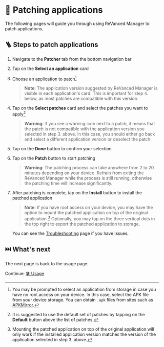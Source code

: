 # 🧩 Patching applications

The following pages will guide you through using ReVanced Manager to patch applications.

## 🪜 Steps to patch applications

1. Navigate to the **Patcher** tab from the bottom navigation bar
2. Tap on the **Select an application** card
3. Choose an application to patch[^1]
   > **Note**: The application version suggested by ReVanced Manager is visible in each application's card. This is important for step 4. below, as most patches are compatible with this version.
4. Tap on the **Select patches** card and select the patches you want to apply[^2]
   > **Warning**: If you see a warning icon next to a patch, it means that the patch is not compatible with the application version you selected in step 3. above. In this case, you should either go back and select a different application version or deselect the patch.
5. Tap on the **Done** button to confirm your selection
6. Tap on the **Patch** button to start patching
   > **Warning**: The patching process can take anywhere from 2 to 20 minutes depending on your device. Refrain from exiting the ReVanced Manager while the process is still running, otherwise the patching time will increase significantly.
7. After patching is complete, tap on the **Install** button to install the patched application
   > **Note**: If you have root access on your device, you may have the option to mount the patched application on top of the original application.[^3]
   > Optionally, you may tap on the three vertical dots in the top right to export the patched application to storage.

   You can see the [Troubleshooting](3_troubleshooting.md) page if you have issues.

[^1]: You may be prompted to select an application from storage in case you have no root access on your device. In this case, select the APK file from your device storage. You can obtain `.apk` files from sites such as [APKMirror](https://www.apkmirror.com/).
[^2]: It is suggested to use the default set of patches by tapping on the **Default** button above the list of patches.
[^3]: Mounting the patched application on top of the original application will only work if the installed application version matches the version of the application selected in step 3. above.

## ⏭️ What's next

The next page is back to the usage page.

Continue: [🛠️ Usage](2_usage.md)
